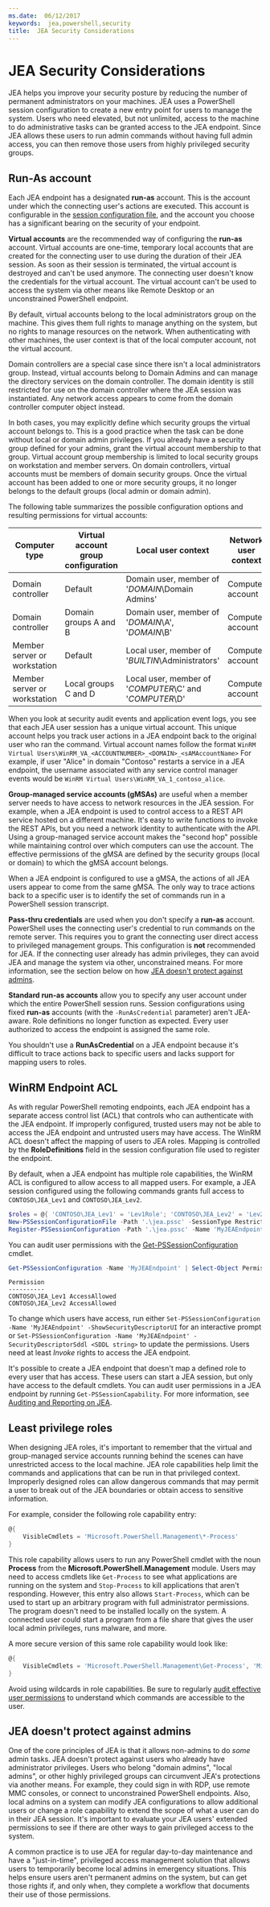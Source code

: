 ```yaml
---
ms.date:  06/12/2017
keywords:  jea,powershell,security
title:  JEA Security Considerations
---
```


# JEA Security Considerations

JEA helps you improve your security posture by reducing the number of permanent administrators on
your machines. JEA uses a PowerShell session configuration to create a new entry point for users to
manage the system. Users who need elevated, but not unlimited, access to the machine to do
administrative tasks can be granted access to the JEA endpoint. Since JEA allows these users to run
admin commands without having full admin access, you can then remove those users from highly
privileged security groups.

## Run-As account

Each JEA endpoint has a designated **run-as** account. This is the account under which the
connecting user's actions are executed. This account is configurable in the [session configuration file](session-configurations.md),
and the account you choose has a significant bearing on the security of your endpoint.

**Virtual accounts** are the recommended way of configuring the **run-as** account. Virtual accounts
are one-time, temporary local accounts that are created for the connecting user to use during the
duration of their JEA session. As soon as their session is terminated, the virtual account is
destroyed and can't be used anymore. The connecting user doesn't know the credentials for the
virtual account. The virtual account can't be used to access the system via other means like
Remote Desktop or an unconstrained PowerShell endpoint.

By default, virtual accounts belong to the local administrators group on the machine. This gives
them full rights to manage anything on the system, but no rights to manage resources on the network.
When authenticating with other machines, the user context is that of the local computer account, not
the virtual account.

Domain controllers are a special case since there isn't a local administrators group. Instead,
virtual accounts belong to Domain Admins and can manage the directory services on the domain
controller. The domain identity is still restricted for use on the domain controller where the JEA
session was instantiated. Any network access appears to come from the domain controller computer
object instead.

In both cases, you may explicitly define which security groups the virtual account belongs to. This
is a good practice when the task can be done without local or domain admin privileges. If you
already have a security group defined for your admins, grant the virtual account membership to that
group. Virtual account group membership is limited to local security groups on workstation and
member servers. On domain controllers, virtual accounts must be members of domain security groups.
Once the virtual account has been added to one or more security groups, it no longer belongs to the
default groups (local admin or domain admin).

The following table summarizes the possible configuration options and resulting permissions for
virtual accounts:

|        Computer type         | Virtual account group configuration |                   Local user context                    | Network user context |
| ---------------------------- | ----------------------------------- | ------------------------------------------------------- | -------------------- |
| Domain controller            | Default                             | Domain user, member of '*DOMAIN*\Domain Admins'         | Computer account     |
| Domain controller            | Domain groups A and B               | Domain user, member of '*DOMAIN*\A', '*DOMAIN*\B'       | Computer account     |
| Member server or workstation | Default                             | Local user, member of '*BUILTIN*\Administrators'        | Computer account     |
| Member server or workstation | Local groups C and D                | Local user, member of '*COMPUTER*\C' and '*COMPUTER*\D' | Computer account     |

When you look at security audit events and application event logs, you see that each JEA user
session has a unique virtual account. This unique account helps you track user actions in a JEA
endpoint back to the original user who ran the command. Virtual account names follow the format
`WinRM Virtual Users\WinRM_VA_<ACCOUNTNUMBER>_<DOMAIN>_<sAMAccountName>` For example, if user
"Alice" in domain "Contoso" restarts a service in a JEA endpoint, the username associated with any
service control manager events would be `WinRM Virtual Users\WinRM_VA_1_contoso_alice`.

**Group-managed service accounts (gMSAs)** are useful when a member server needs to have access to
network resources in the JEA session. For example, when a JEA endpoint is used to control access to
a REST API service hosted on a different machine. It's easy to write functions to invoke the REST
APIs, but you need a network identity to authenticate with the API. Using a group-managed service
account makes the "second hop" possible while maintaining control over which computers can use the
account. The effective permissions of the gMSA are defined by the security groups (local or domain)
to which the gMSA account belongs.

When a JEA endpoint is configured to use a gMSA, the actions of all JEA users appear to come from
the same gMSA. The only way to trace actions back to a specific user is to identify the set of
commands run in a PowerShell session transcript.

**Pass-thru credentials** are used when you don't specify a **run-as** account. PowerShell uses the
connecting user's credential to run commands on the remote server. This requires you to grant the
connecting user direct access to privileged management groups. This configuration is **not**
recommended for JEA. If the connecting user already has admin privileges, they can avoid JEA and
manage the system via other, unconstrained means. For more information, see the section below on how
[JEA doesn't protect against admins](#jea-doesnt-protect-against-admins).

**Standard run-as accounts** allow you to specify any user account under which the entire PowerShell
session runs. Session configurations using fixed **run-as** accounts (with the `-RunAsCredential`
parameter) aren't JEA-aware. Role definitions no longer function as expected. Every user authorized
to access the endpoint is assigned the same role.

You shouldn't use a **RunAsCredential** on a JEA endpoint because it's difficult to trace actions
back to specific users and lacks support for mapping users to roles.

## WinRM Endpoint ACL

As with regular PowerShell remoting endpoints, each JEA endpoint has a separate access control list
(ACL) that controls who can authenticate with the JEA endpoint. If improperly configured, trusted
users may not be able to access the JEA endpoint and untrusted users may have access. The WinRM ACL
doesn't affect the mapping of users to JEA roles. Mapping is controlled by the **RoleDefinitions**
field in the session configuration file used to register the endpoint.

By default, when a JEA endpoint has multiple role capabilities, the WinRM ACL is configured to allow
access to all mapped users. For example, a JEA session configured using the following commands
grants full access to `CONTOSO\JEA_Lev1` and `CONTOSO\JEA_Lev2`.

```powershell
$roles = @{ 'CONTOSO\JEA_Lev1' = 'Lev1Role'; 'CONTOSO\JEA_Lev2' = 'Lev2Role' }
New-PSSessionConfigurationFile -Path '.\jea.pssc' -SessionType RestrictedRemoteServer -RoleDefinitions $roles -RunAsVirtualAccount
Register-PSSessionConfiguration -Path '.\jea.pssc' -Name 'MyJEAEndpoint'
```

You can audit user permissions with the [Get-PSSessionConfiguration](/powershell/module/microsoft.powershell.core/get-pssessionconfiguration)
cmdlet.

```powershell
Get-PSSessionConfiguration -Name 'MyJEAEndpoint' | Select-Object Permission
```

```Output
Permission
----------
CONTOSO\JEA_Lev1 AccessAllowed
CONTOSO\JEA_Lev2 AccessAllowed
```

To change which users have access, run either
`Set-PSSessionConfiguration -Name 'MyJEAEndpoint' -ShowSecurityDescriptorUI` for an interactive
prompt or `Set-PSSessionConfiguration -Name 'MyJEAEndpoint' -SecurityDescriptorSddl <SDDL string>`
to update the permissions. Users need at least *Invoke* rights to access the JEA endpoint.

It's possible to create a JEA endpoint that doesn't map a defined role to every user that has
access. These users can start a JEA session, but only have access to the default cmdlets. You can
audit user permissions in a JEA endpoint by running `Get-PSSessionCapability`. For more information,
see [Auditing and Reporting on JEA](audit-and-report.md).

## Least privilege roles

When designing JEA roles, it's important to remember that the virtual and group-managed service
accounts running behind the scenes can have unrestricted access to the local machine. JEA role
capabilities help limit the commands and applications that can be run in that privileged context.
Improperly designed roles can allow dangerous commands that may permit a user to break out of the
JEA boundaries or obtain access to sensitive information.

For example, consider the following role capability entry:

```powershell
@{
    VisibleCmdlets = 'Microsoft.PowerShell.Management\*-Process'
}
```

This role capability allows users to run any PowerShell cmdlet with the noun **Process** from the
**Microsoft.PowerShell.Management** module. Users may need to access cmdlets like `Get-Process` to
see what applications are running on the system and `Stop-Process` to kill applications that aren't
responding. However, this entry also allows `Start-Process`, which can be used to start up an
arbitrary program with full administrator permissions. The program doesn't need to be installed
locally on the system. A connected user could start a program from a file share that gives the user
local admin privileges, runs malware, and more.

A more secure version of this same role capability would look like:

```powershell
@{
    VisibleCmdlets = 'Microsoft.PowerShell.Management\Get-Process', 'Microsoft.PowerShell.Management\Stop-Process'
}
```

Avoid using wildcards in role capabilities. Be sure to regularly [audit effective user permissions](audit-and-report.md#check-effective-rights-for-a-specific-user)
to understand which commands are accessible to the user.

## JEA doesn't protect against admins

One of the core principles of JEA is that it allows non-admins to do *some* admin tasks. JEA doesn't
protect against users who already have administrator privileges. Users who belong "domain admins",
"local admins", or other highly privileged groups can circumvent JEA's protections via another
means. For example, they could sign in with RDP, use remote MMC consoles, or connect to
unconstrained PowerShell endpoints. Also, local admins on a system can modify JEA configurations to
allow additional users or change a role capability to extend the scope of what a user can do in
their JEA session. It's important to evaluate your JEA users' extended permissions to see if there
are other ways to gain privileged access to the system.

A common practice is to use JEA for regular day-to-day maintenance and have a "just-in-time",
privileged access management solution that allows users to temporarily become local admins in emergency
situations. This helps ensure users aren't permanent admins on the system, but can get those rights
if, and only when, they complete a workflow that documents their use of those permissions.
